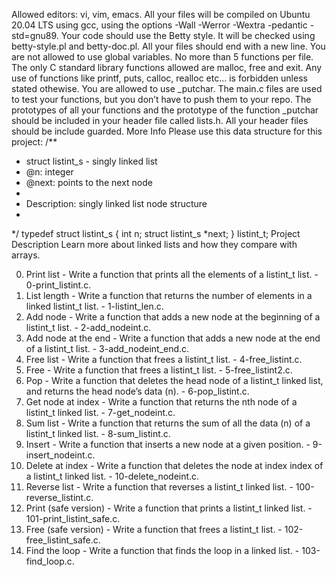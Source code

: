 Allowed editors: vi, vim, emacs.
All your files will be compiled on Ubuntu 20.04 LTS using gcc, using the options -Wall -Werror -Wextra -pedantic -std=gnu89.
Your code should use the Betty style. It will be checked using betty-style.pl and betty-doc.pl.
All your files should end with a new line.
You are not allowed to use global variables.
No more than 5 functions per file.
The only C standard library functions allowed are malloc, free and exit. Any use of functions like printf, puts, calloc, realloc etc… is forbidden unless stated othewise.
You are allowed to use _putchar.
The main.c files are used to test your functions, but you don’t have to push them to your repo.
The prototypes of all your functions and the prototype of the function _putchar should be included in your header file called lists.h.
All your header files should be include guarded.
More Info
Please use this data structure for this project:
/**
 * struct listint_s - singly linked list
 * @n: integer
 * @next: points to the next node
 *
 * Description: singly linked list node structure
 * 
 */
typedef struct listint_s
{
    int n;
    struct listint_s *next;
} listint_t;
Project Description
Learn more about linked lists and how they compare with arrays.

0. Print list - Write a function that prints all the elements of a listint_t list. - 0-print_listint.c.
1. List length - Write a function that returns the number of elements in a linked listint_t  list. - 1-listint_len.c.
2. Add node - Write a function that adds a new node at the beginning of a listint_t list. - 2-add_nodeint.c.
3. Add node at the end - Write a function that adds a new node at the end of a listint_t  list. - 3-add_nodeint_end.c.
4. Free list - Write a function that frees a listint_t  list. - 4-free_listint.c.
5. Free - Write a function that frees a listint_t list. - 5-free_listint2.c.
6. Pop - Write a function that deletes the head node of a listint_t linked list, and returns the head node’s data (n). - 6-pop_listint.c.
7. Get node at index - Write a function that returns the nth node of a listint_t linked list. - 7-get_nodeint.c.
8. Sum list - Write a function that returns the sum of all the data (n) of a listint_t linked list. - 8-sum_listint.c.
9. Insert - Write a function that inserts a new node at a given position. - 9-insert_nodeint.c.
10. Delete at index - Write a function that deletes the node at index index of a listint_t linked list. - 10-delete_nodeint.c.
11. Reverse list - Write a function that reverses a listint_t linked list. - 100-reverse_listint.c.
12. Print (safe version) - Write a function that prints a listint_t linked list. - 101-print_listint_safe.c.
13. Free (safe version) - Write a function that frees a listint_t list. - 102-free_listint_safe.c.
14. Find the loop - Write a function that finds the loop in a linked list. - 103-find_loop.c.
